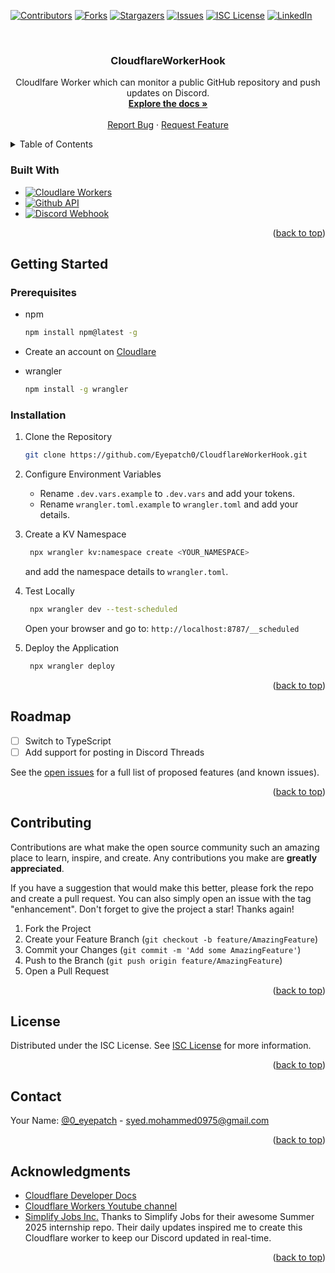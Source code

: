 <!-- Improved compatibility of back to top link: See: https://github.com/othneildrew/Best-README-Template/pull/73 -->

<a id="readme-top"></a>

<!-- PROJECT SHIELDS -->
<!--
*** I'm using markdown "reference style" links for readability.
*** Reference links are enclosed in brackets [ ] instead of parentheses ( ).
*** See the bottom of this document for the declaration of the reference variables
*** for contributors-url, forks-url, etc. This is an optional, concise syntax you may use.
*** https://www.markdownguide.org/basic-syntax/#reference-style-links
-->

[![Contributors][contributors-shield]][contributors-url]
[![Forks][forks-shield]][forks-url]
[![Stargazers][stars-shield]][stars-url]
[![Issues][issues-shield]][issues-url]
[![ISC License][license-shield]][license-url]
[![LinkedIn][linkedin-shield]][linkedin-url]

<!-- PROJECT LOGO -->
<br />
<div align="center">
  <!-- <a href="https://github.com/Eyepatch0/CloudflareWorkerHook">
    <img src="images/logo.png" alt="Logo" width="80" height="80">
  </a> -->

<h3 align="center">CloudflareWorkerHook</h3>

  <p align="center">
    Cloudlfare Worker which can monitor a public GitHub repository and push updates on Discord.
    <br />
    <a href="https://github.com/Eyepatch0/CloudflareWorkerHook"><strong>Explore the docs »</strong></a>
    <br />
    <br />
    <!-- <a href="https://github.com/Eyepatch0/CloudflareWorkerHook">View Demo</a>
    · -->
    <a href="https://github.com/Eyepatch0/CloudflareWorkerHook/issues/new?labels=bug&template=bug-report---.md">Report Bug</a>
    ·
    <a href="https://github.com/Eyepatch0/CloudflareWorkerHook/issues/new?labels=enhancement&template=feature-request---.md">Request Feature</a>
  </p>
</div>

<!-- TABLE OF CONTENTS -->
<details>
  <summary>Table of Contents</summary>
  <ol>
    <li>
      <a href="#about-the-project">About The Project</a>
      <ul>
        <li><a href="#built-with">Built With</a></li>
      </ul>
    </li>
    <li>
      <a href="#getting-started">Getting Started</a>
      <ul>
        <li><a href="#prerequisites">Prerequisites</a></li>
        <li><a href="#installation">Installation</a></li>
      </ul>
    </li>
    <li><a href="#usage">Usage</a></li>
    <li><a href="#roadmap">Roadmap</a></li>
    <li><a href="#contributing">Contributing</a></li>
    <li><a href="#license">License</a></li>
    <li><a href="#contact">Contact</a></li>
    <li><a href="#acknowledgments">Acknowledgments</a></li>
  </ol>
</details>

<!-- ABOUT THE PROJECT -->

<!-- ## About The Project

[![Product Name Screen Shot][product-screenshot]](https://example.com)

<p align="right">(<a href="#readme-top">back to top</a>)</p> -->

### Built With

- [![Cloudlare Workers][workers.cloudflare.com]][Cloudflare-url]
- [![Github API][github.com]][Github-url]
- [![Discord Webhook][discord.com]][Discord-url]

<p align="right">(<a href="#readme-top">back to top</a>)</p>

<!-- GETTING STARTED -->

## Getting Started

### Prerequisites

- npm

  ```sh
  npm install npm@latest -g
  ```

- Create an account on [Cloudlare](https://www.cloudflare.com/)

- wrangler
  ```sh
  npm install -g wrangler
  ```

### Installation

1. Clone the Repository

   ```sh
   git clone https://github.com/Eyepatch0/CloudflareWorkerHook.git
   ```

2. Configure Environment Variables

   - Rename `.dev.vars.example` to `.dev.vars` and add your tokens.
   - Rename `wrangler.toml.example` to `wrangler.toml` and add your details.

3. Create a KV Namespace

   ```sh
    npx wrangler kv:namespace create <YOUR_NAMESPACE>
   ```

   and add the namespace details to `wrangler.toml`.

4. Test Locally

   ```sh
    npx wrangler dev --test-scheduled
   ```

   Open your browser and go to: `http://localhost:8787/__scheduled`

5. Deploy the Application
   ```sh
    npx wrangler deploy
   ```

<p align="right">(<a href="#readme-top">back to top</a>)</p>

<!-- USAGE EXAMPLES -->

<!-- ## Usage

Use this space to show useful examples of how a project can be used. Additional screenshots, code examples and demos work well in this space. You may also link to more resources.

_For more examples, please refer to the [Documentation](https://example.com)_

<p align="right">(<a href="#readme-top">back to top</a>)</p> -->

<!-- ROADMAP -->

## Roadmap

- [ ] Switch to TypeScript
- [ ] Add support for posting in Discord Threads

See the [open issues](https://github.com/Eyepatch0/CloudflareWorkerHook/issues) for a full list of proposed features (and known issues).

<p align="right">(<a href="#readme-top">back to top</a>)</p>

<!-- CONTRIBUTING -->

## Contributing

Contributions are what make the open source community such an amazing place to learn, inspire, and create. Any contributions you make are **greatly appreciated**.

If you have a suggestion that would make this better, please fork the repo and create a pull request. You can also simply open an issue with the tag "enhancement".
Don't forget to give the project a star! Thanks again!

1. Fork the Project
2. Create your Feature Branch (`git checkout -b feature/AmazingFeature`)
3. Commit your Changes (`git commit -m 'Add some AmazingFeature'`)
4. Push to the Branch (`git push origin feature/AmazingFeature`)
5. Open a Pull Request

<p align="right">(<a href="#readme-top">back to top</a>)</p>

<!-- LICENSE -->

## License

Distributed under the ISC License. See [ISC License](https://opensource.org/licenses/ISC) for more information.

<p align="right">(<a href="#readme-top">back to top</a>)</p>

<!-- CONTACT -->

## Contact

Your Name: [@0_eyepatch](https://twitter.com/@0_eyepatch) - syed.mohammed0975@gmail.com

<!-- Project Link: [https://github.com/Eyepatch0/CloudflareWorkerHook](https://github.com/Eyepatch0/CloudflareWorkerHook) -->

<p align="right">(<a href="#readme-top">back to top</a>)</p>

<!-- ACKNOWLEDGMENTS -->

## Acknowledgments

- [Cloudflare Developer Docs](https://developers.cloudflare.com/)
- [Cloudflare Workers Youtube channel](https://www.youtube.com/@CloudflareWorkers)
- [Simplify Jobs Inc.](https://github.com/SimplifyJobs) Thanks to Simplify Jobs for their awesome Summer 2025 internship repo. Their daily updates inspired me to create this Cloudflare worker to keep our Discord updated in real-time.

<p align="right">(<a href="#readme-top">back to top</a>)</p>

<!-- MARKDOWN LINKS & IMAGES -->
<!-- https://www.markdownguide.org/basic-syntax/#reference-style-links -->

[contributors-shield]: https://img.shields.io/github/contributors/Eyepatch0/CloudflareWorkerHook.svg?style=for-the-badge
[contributors-url]: https://github.com/Eyepatch0/CloudflareWorkerHook/graphs/contributors
[forks-shield]: https://img.shields.io/github/forks/Eyepatch0/CloudflareWorkerHook.svg?style=for-the-badge
[forks-url]: https://github.com/Eyepatch0/CloudflareWorkerHook/network/members
[stars-shield]: https://img.shields.io/github/stars/Eyepatch0/CloudflareWorkerHook.svg?style=for-the-badge
[stars-url]: https://github.com/Eyepatch0/CloudflareWorkerHook/stargazers
[issues-shield]: https://img.shields.io/github/issues/Eyepatch0/CloudflareWorkerHook.svg?style=for-the-badge
[issues-url]: https://github.com/Eyepatch0/CloudflareWorkerHook/issues
[license-shield]: https://img.shields.io/github/license/Eyepatch0/CloudflareWorkerHook.svg?style=for-the-badge
[license-url]: https://opensource.org/licenses/ISC
[linkedin-shield]: https://img.shields.io/badge/-LinkedIn-black.svg?style=for-the-badge&logo=linkedin&colorB=555
[linkedin-url]: https://linkedin.com/in/syed-mohammed0
[product-screenshot]: images/screenshot.png
[workers.cloudflare.com]: https://img.shields.io/badge/Cloudflare%20Workers-F38020?style=flat&logo=Cloudflare&logoColor=white
[Cloudflare-url]: https://workers.cloudflare.com/
[github.com]: https://img.shields.io/badge/GitHub%20API-181717?style=flat&logo=GitHub&logoColor=white
[Github-url]: https://docs.github.com/en/rest

[discord.com]: https://img.shields.io/badge/Discord%20Webhook-7289DA?style=flat&logo=Discord&logoColor=white%20[Discord-url]:%20https://discord.com/docs
[Discord-url]: https://discord.com/developers/docs/resources/webhook
